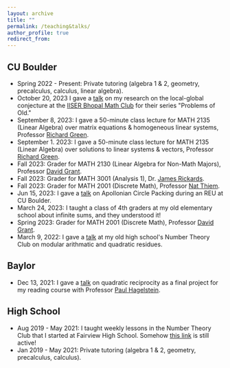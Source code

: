 ```yaml
---
layout: archive
title: ""
permalink: /teaching&talks/
author_profile: true
redirect_from:
---
```


## CU Boulder
  * Spring 2022 - Present: Private tutoring (algebra 1 & 2, geometry, precalculus, calculus, linear algebra).
  * October 20, 2023 I gave a [talk](Presentation__Apollonian_Circle_Packing___the_Local_Global_Conjecture.pdf) on my research on the local-global conjecture at the <a href="https://sites.google.com/view/maths-club-iiser-bhopal/">IISER Bhopal Math Club</a> for their series "Problems of Old."
  * September 8, 2023: I gave a 50-minute class lecture for MATH 2135 (Linear Algebra) over matrix equations & homogeneous linear systems, Professor <a href="https://math.colorado.edu/~rmg/">Richard Green</a>. 
  * September 1. 2023: I gave a 50-minute class lecture for MATH 2135 (Linear Algebra) over solutions to linear systems & vectors, Professor <a href="https://math.colorado.edu/~rmg/">Richard Green</a>. 
  * Fall 2023: Grader for MATH 2130 (Linear Algebra for Non-Math Majors), Professor <a href="https://www.colorado.edu/math/david-grant">David Grant</a>.
  * Fall 2023: Grader for MATH 3001 (Analysis 1), Dr. <a href="https://math.colorado.edu/~jari2770/">James Rickards</a>.
  * Fall 2023: Grader for MATH 2001 (Discrete Math), Professor <a href="https://www.colorado.edu/math/nathaniel-thiem">Nat Thiem</a>.
  * Jun 15, 2023: I gave a [talk](/files/PresentationApollonianCirclePacking.pdf) on Apollonian Circle Packing during an REU at CU Boulder.
  * March 24, 2023: I taught a class of 4th graders at my old elementary school about infinite sums, and they understood it!
  * Spring 2023: Grader for MATH 2001 (Discrete Math), Professor <a href="https://www.colorado.edu/math/david-grant">David Grant</a>.
  * March 9, 2022: I gave a [talk](/files/PresentationQuadraticReciprocity.pdf) at my old high school's Number Theory Club on modular arithmatic and quadratic residues.

## Baylor
  * Dec 13, 2021: I gave a [talk](/files/PresentationQuadraticReciprocity.pdf) on quadratic reciprocity as a final project for my reading course with Professor <a href="https://www.baylor.edu/math/index.php?id=54007">Paul Hagelstein</a>.

## High School
  * Aug 2019 - May 2021: I taught weekly lessons in the Number Theory Club that I started at Fairview High School. Somehow <a href="https://fah.bvsd.org/clubs-activities/number-theory-club">this link</a> is still active!
  * Jan 2019 - May 2021: Private tutoring (algebra 1 & 2, geometry, precalculus, calculus).
